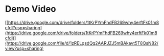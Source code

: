 # Demo Video

[[https://drive.google.com/drive/folders/1tKrPYmFhdFB269why4erftFk01m8cfdl?usp=sharing](https://drive.google.com/drive/folders/1tKrPYmFhdFB269why4erftFk01m8cfdl)](https://drive.google.com/file/d/1zRELqsdQq2AARJZJ5mBAkavt5T8QsN82/view?usp=sharing)
